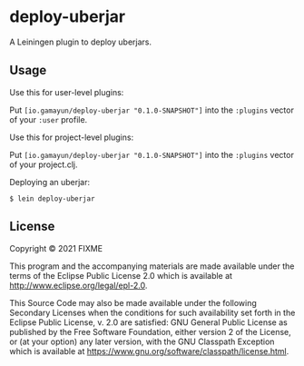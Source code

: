 # deploy-uberjar

A Leiningen plugin to deploy uberjars.

## Usage

Use this for user-level plugins:

Put `[io.gamayun/deploy-uberjar "0.1.0-SNAPSHOT"]` into the `:plugins` vector of your `:user`
profile.

Use this for project-level plugins:

Put `[io.gamayun/deploy-uberjar "0.1.0-SNAPSHOT"]` into the `:plugins` vector of your project.clj.

Deploying an uberjar:

    $ lein deploy-uberjar

## License

Copyright © 2021 FIXME

This program and the accompanying materials are made available under the
terms of the Eclipse Public License 2.0 which is available at
http://www.eclipse.org/legal/epl-2.0.

This Source Code may also be made available under the following Secondary
Licenses when the conditions for such availability set forth in the Eclipse
Public License, v. 2.0 are satisfied: GNU General Public License as published by
the Free Software Foundation, either version 2 of the License, or (at your
option) any later version, with the GNU Classpath Exception which is available
at https://www.gnu.org/software/classpath/license.html.

